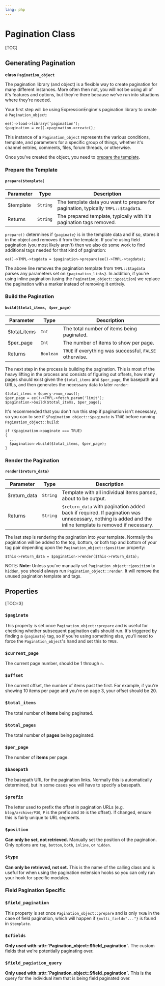 ```yaml
---
lang: php
---
```


<!--
    This source file is part of the open source project
    ExpressionEngine User Guide (https://github.com/ExpressionEngine/ExpressionEngine-User-Guide)

    @link      https://expressionengine.com/
    @copyright Copyright (c) 2003-2019, EllisLab Corp. (https://ellislab.com)
    @license   https://expressionengine.com/license Licensed under Apache License, Version 2.0
-->

# Pagination Class

[TOC]

## Generating Pagination

**class `Pagination_object`**

The pagination library (and object) is a flexible way to create pagination for many different instances. More often then not, you will not be using all of it's features and options, but they're there because we've run into situations where they're needed.

Your first step will be using ExpressionEngine's pagination library to create a `Pagination_object`:

    ee()->load->library('pagination');
    $pagination = ee()->pagination->create();

This instance of a `Pagination_object` represents the various conditions, template, and parameters for a specific group of things, whether it's channel entries, comments, files, forum threads, or otherwise.

Once you've created the object, you need to [prepare the template](#prepare-the-template).

### Prepare the Template

#### `prepare($template)`

| Parameter  | Type     | Description                                                                       |
| ---------- | -------- | --------------------------------------------------------------------------------- |
| \$template | `String` | The template data you want to prepare for pagination, typically `TMPL::$tagdata`. |
| Returns    | `String` | The prepared template, typically with it's pagination tags removed.               |

`prepare()` determines if `{paginate}` is in the template data and if so, stores it in the object and removes it from the template. If you're using field pagination (you most likely aren't) then we also do some work to find additional tags needed for that kind of pagination:

    ee()->TMPL->tagdata = $pagination->prepare(ee()->TMPL->tagdata);

The above line removes the pagination template from `TMPL::$tagdata` parses any parameters set on `{pagination_links}`. In addition, if you're using inline pagination (using the `Pagination_object::$position`) we replace the pagination with a marker instead of removing it entirely.

### Build the Pagination

#### `build($total_items, $per_page)`

| Parameter     | Type      | Description                                             |
| ------------- | --------- | ------------------------------------------------------- |
| \$total_items | `Int`     | The total number of items being paginated.              |
| \$per_page    | `Int`     | The number of items to show per page.                   |
| Returns       | `Boolean` | `TRUE` if everything was successful, `FALSE` otherwise. |

The next step in the process is building the pagination. This is most of the heavy lifting in the process and consists of figuring out offsets, how many pages should exist given the `$total_items` and `$per_page`, the basepath and URLs, and then generates the necessary data to later `render`:

    $total_items = $query->num_rows();
    $per_page = ee()->TMPL->fetch_param('limit');
    $pagination->build($total_items, $per_page);

It's recommended that you don't run this step if pagination isn't necessary, so you can to see if `$Pagination_object::$paginate` is `TRUE` before running `Pagination_object::build`:

    if ($pagination->paginate === TRUE)
    {
      ...
      $pagination->build($total_items, $per_page);
    }

### Render the Pagination

#### `render($return_data)`

| Parameter     | Type     | Description                                                                                                                                             |
| ------------- | -------- | ------------------------------------------------------------------------------------------------------------------------------------------------------- |
| \$return_data | `String` | Template with all individual items parsed, about to be output.                                                                                          |
| Returns       | `String` | `$return_data` with pagination added back if required. If pagination was unnecessary, nothing is added and the inline template is removed if necessary. |

The last step is rendering the pagination into your template. Normally the pagination will be added to the top, bottom, or both top and bottom of your tag pair depending upon the `Pagination_object::$position` property:

    $this->return_data = $pagination->render($this->return_data);

NOTE: **Note:** Unless you've manually set `Pagination_object::$position` to `hidden`, you should always run `Pagination_object::render`. It will remove the unused pagination template and tags.

## Properties

[TOC=3]

### `$paginate`

This property is set once `Pagination_object::prepare` and is useful for checking whether subsequent pagination calls should run. It's triggered by finding a `{paginate}` tag, so if you're using something else, you'll need to force the `Pagination_object`'s hand and set this to `TRUE`.

### `$current_page`

The current page number, should be 1 through `n`.

### `$offset`

The current offset, the number of items past the first. For example, if you're showing 10 items per page and you're on page 3, your offset should be 20.

### `$total_items`

The total number of **items** being paginated.

### `$total_pages`

The total number of **pages** being paginated.

### `$per_page`

The number of **items** per page.

### `$basepath`

The basepath URL for the pagination links. Normally this is automatically determined, but in some cases you will have to specify a basepath.

### `$prefix`

The letter used to prefix the offset in pagination URLs (e.g. `blog/archive/P30`, `P` is the prefix and `30` is the offset). If changed, ensure this is fairly unique to URL segments.

### `$position`

**Can only be set, not retrieved.** Manually set the position of the pagination. Only options are `top`, `bottom`, `both`, `inline`, or `hidden`.

### `$type`

**Can only be retrieved, not set.** This is the name of the calling class and is useful for when using the pagination extension hooks so you can only run your hook for specific modules.

### Field Pagination Specific

### `$field_pagination`

This property is set once `Pagination_object::prepare` and is only `TRUE` in the case of field pagination, which will happen if `{multi_field="..."}` is found in `$template`.

### `$cfields`

**Only used with :attr:\`Pagination_object::\$field_pagination\`.** The custom fields that we're potentially paginating over.

### `$field_pagiation_query`

**Only used with :attr:\`Pagination_object::\$field_pagination\`.** This is the query for the individual item that is being field paginated over.
